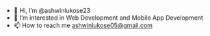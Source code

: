 - 👋 Hi, I’m @ashwinlukose23
- 👀 I’m interested in Web Development and Mobile App Development
- 📫 How to reach me ashwinlukose05@gmail.com


<!---
ashwinlukose23/ashwinlukose23 is a ✨ special ✨ repository because its `README.md` (this file) appears on your GitHub profile.
You can click the Preview link to take a look at your changes.
--->
